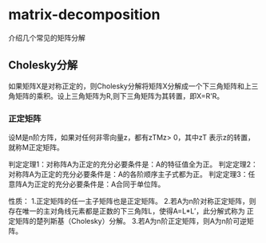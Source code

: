 # matrix-decomposition
介绍几个常见的矩阵分解

## Cholesky分解
如果矩阵X是对称正定的，则Cholesky分解将矩阵X分解成一个下三角矩阵和上三角矩阵的乘积。设上三角矩阵为R,则下三角矩阵为其转置，即X=R'R。

### 正定矩阵
设M是n阶方阵，如果对任何非零向量z，都有zTMz> 0，其中zT 表示z的转置，就称M正定矩阵。

判定定理1：对称阵A为正定的充分必要条件是：A的特征值全为正。
判定定理2：对称阵A为正定的充分必要条件是：A的各阶顺序主子式都为正。
判定定理3：任意阵A为正定的充分必要条件是：A合同于单位阵。

性质： 1.正定矩阵的任一主子矩阵也是正定矩阵。
      2.若A为n阶对称正定矩阵，则存在唯一的主对角线元素都是正数的下三角阵L，使得A=L*L′，此分解式称为 正定矩阵的楚列斯基（Cholesky）分解。
      3.若A为n阶正定矩阵，则A为n阶可逆矩阵。
